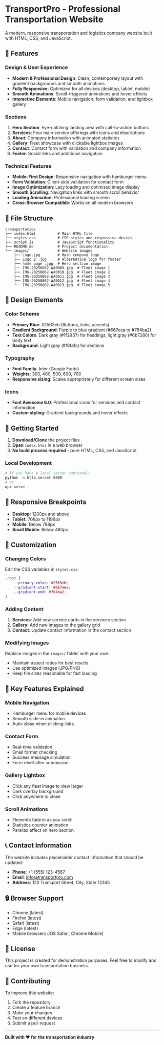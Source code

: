 # TransportPro - Professional Transportation Website

A modern, responsive transportation and logistics company website built with HTML, CSS, and JavaScript.

## 🚚 Features

### Design & User Experience
- **Modern & Professional Design**: Clean, contemporary layout with gradient backgrounds and smooth animations
- **Fully Responsive**: Optimized for all devices (desktop, tablet, mobile)
- **Smooth Animations**: Scroll-triggered animations and hover effects
- **Interactive Elements**: Mobile navigation, form validation, and lightbox gallery

### Sections
1. **Hero Section**: Eye-catching landing area with call-to-action buttons
2. **Services**: Four main service offerings with icons and descriptions
3. **About**: Company information with animated statistics
4. **Gallery**: Fleet showcase with clickable lightbox images
5. **Contact**: Contact form with validation and company information
6. **Footer**: Social links and additional navigation

### Technical Features
- **Mobile-First Design**: Responsive navigation with hamburger menu
- **Form Validation**: Client-side validation for contact form
- **Image Optimization**: Lazy loading and optimized image display
- **Smooth Scrolling**: Navigation links with smooth scroll behavior
- **Loading Animation**: Professional loading screen
- **Cross-Browser Compatible**: Works on all modern browsers

## 📁 File Structure

```
transportatio/
├── index.html          # Main HTML file
├── styles.css          # CSS styles and responsive design
├── script.js           # JavaScript functionality
├── README.md           # Project documentation
└── images/             # Website images
    ├── Logo.jpg        # Main company logo
    ├── Logo 2 .jpg     # Alternative logo for footer
    ├── home page .jpg  # Hero section image
    ├── IMG-20250802-WA0009.jpg  # Fleet image 1
    ├── IMG-20250802-WA0010.jpg  # Fleet image 2
    ├── IMG-20250802-WA0011.jpg  # Fleet image 3
    ├── IMG-20250802-WA0012.jpg  # Fleet image 4
    └── IMG-20250802-WA0013.jpg  # Fleet image 5
```

## 🎨 Design Elements

### Color Scheme
- **Primary Blue**: #2563eb (Buttons, links, accents)
- **Gradient Background**: Purple to blue gradient (#667eea to #764ba2)
- **Text Colors**: Dark gray (#1f2937) for headings, light gray (#6b7280) for body text
- **Background**: Light gray (#f8fafc) for sections

### Typography
- **Font Family**: Inter (Google Fonts)
- **Weights**: 300, 400, 500, 600, 700
- **Responsive sizing**: Scales appropriately for different screen sizes

### Icons
- **Font Awesome 6.0**: Professional icons for services and contact information
- **Custom styling**: Gradient backgrounds and hover effects

## 🚀 Getting Started

1. **Download/Clone** the project files
2. **Open** `index.html` in a web browser
3. **No build process required** - pure HTML, CSS, and JavaScript

### Local Development
```bash
# If you have a local server (optional)
python -m http.server 8000
# or
npx serve .
```

## 📱 Responsive Breakpoints

- **Desktop**: 1200px and above
- **Tablet**: 768px to 1199px
- **Mobile**: Below 768px
- **Small Mobile**: Below 480px

## 🔧 Customization

### Changing Colors
Edit the CSS variables in `styles.css`:
```css
:root {
    --primary-color: #2563eb;
    --gradient-start: #667eea;
    --gradient-end: #764ba2;
}
```

### Adding Content
1. **Services**: Add new service cards in the services section
2. **Gallery**: Add new images to the gallery grid
3. **Contact**: Update contact information in the contact section

### Modifying Images
Replace images in the `images/` folder with your own:
- Maintain aspect ratios for best results
- Use optimized images (JPG/PNG)
- Keep file sizes reasonable for fast loading

## 🌟 Key Features Explained

### Mobile Navigation
- Hamburger menu for mobile devices
- Smooth slide-in animation
- Auto-close when clicking links

### Contact Form
- Real-time validation
- Email format checking
- Success message simulation
- Form reset after submission

### Gallery Lightbox
- Click any fleet image to view larger
- Dark overlay background
- Click anywhere to close

### Scroll Animations
- Elements fade in as you scroll
- Statistics counter animation
- Parallax effect on hero section

## 📞 Contact Information

The website includes placeholder contact information that should be updated:
- **Phone**: +1 (555) 123-4567
- **Email**: info@transportpro.com
- **Address**: 123 Transport Street, City, State 12345

## 🔒 Browser Support

- Chrome (latest)
- Firefox (latest)
- Safari (latest)
- Edge (latest)
- Mobile browsers (iOS Safari, Chrome Mobile)

## 📄 License

This project is created for demonstration purposes. Feel free to modify and use for your own transportation business.

## 🤝 Contributing

To improve this website:
1. Fork the repository
2. Create a feature branch
3. Make your changes
4. Test on different devices
5. Submit a pull request

---

**Built with ❤️ for the transportation industry** 